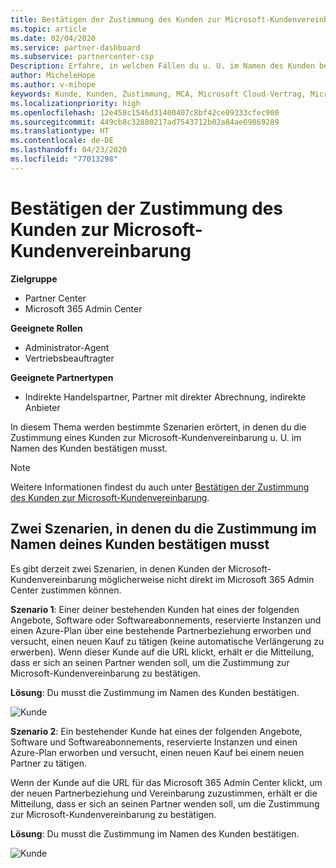 ```yaml
---
title: Bestätigen der Zustimmung des Kunden zur Microsoft-Kundenvereinbarung | Partner Center
ms.topic: article
ms.date: 02/04/2020
ms.service: partner-dashboard
ms.subservice: partnercenter-csp
Description: Erfahre, in welchen Fällen du u. U. im Namen des Kunden bestätigen musst, dass er der Microsoft-Kundenvereinbarung zugestimmt hat.
author: MicheleHope
ms.author: v-mihope
keywords: Kunde, Kunden, Zustimmung, MCA, Microsoft Cloud-Vertrag, Microsoft-Kundenvereinbarung, Vorlagen für Kundenvereinbarungen, Zustimmung bestätigen
ms.localizationpriority: high
ms.openlocfilehash: 12e458c1546d31400407c8bf42ce09333cfec900
ms.sourcegitcommit: 449cb8c32880217ad7543712b02a84ae69869289
ms.translationtype: HT
ms.contentlocale: de-DE
ms.lasthandoff: 04/23/2020
ms.locfileid: "77013298"
---
```

# <a name="attest-customer-acceptance-of-the-microsoft-customer-agreement"></a>Bestätigen der Zustimmung des Kunden zur Microsoft-Kundenvereinbarung

**Zielgruppe**

- Partner Center
- Microsoft 365 Admin Center

**Geeignete Rollen**

- Administrator-Agent
- Vertriebsbeauftragter

**Geeignete Partnertypen**

- Indirekte Handelspartner, Partner mit direkter Abrechnung, indirekte Anbieter

In diesem Thema werden bestimmte Szenarien erörtert, in denen du die Zustimmung eines Kunden zur Microsoft-Kundenvereinbarung u. U. im Namen des Kunden bestätigen musst.

>[!NOTE]
>Weitere Informationen findest du auch unter [Bestätigen der Zustimmung des Kunden zur Microsoft-Kundenvereinbarung](confirm-customer-agreement.md).

## <a name="two-scenarios-where-you-need-to-attest-on-behalf-of-your-customer"></a>Zwei Szenarien, in denen du die Zustimmung im Namen deines Kunden bestätigen musst

Es gibt derzeit zwei Szenarien, in denen Kunden der Microsoft-Kundenvereinbarung möglicherweise nicht direkt im Microsoft 365 Admin Center zustimmen können.

**Szenario 1**: Einer deiner bestehenden Kunden hat eines der folgenden Angebote, Software oder Softwareabonnements, reservierte Instanzen und einen Azure-Plan über eine bestehende Partnerbeziehung erworben und versucht, einen neuen Kauf zu tätigen (keine automatische Verlängerung zu erwerben). Wenn dieser Kunde auf die URL klickt, erhält er die Mitteilung, dass er sich an seinen Partner wenden soll, um die Zustimmung zur Microsoft-Kundenvereinbarung zu bestätigen.  

**Lösung**: Du musst die Zustimmung im Namen des Kunden bestätigen.

![Kunde](images/mca/accept-scenario-1.png)

**Szenario 2**: Ein bestehender Kunde hat eines der folgenden Angebote, Software und Softwareabonnements, reservierte Instanzen und einen Azure-Plan erworben und versucht, einen neuen Kauf bei einem neuen Partner zu tätigen. 

Wenn der Kunde auf die URL für das Microsoft 365 Admin Center klickt, um der neuen Partnerbeziehung und Vereinbarung zuzustimmen, erhält er die Mitteilung, dass er sich an seinen Partner wenden soll, um die Zustimmung zur Microsoft-Kundenvereinbarung zu bestätigen.  

**Lösung**: Du musst die Zustimmung im Namen des Kunden bestätigen.  

![Kunde](images/mca/accept-scenario-2.png)